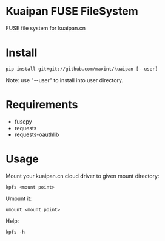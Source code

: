 # Kuaipan FUSE FileSystem

FUSE file system for kuaipan.cn


# Install

```
pip install git+git://github.com/maxint/kuaipan [--user]
```
Note: use "--user" to install into user directory.


# Requirements

- fusepy
- requests
- requests-oauthlib


# Usage

Mount your kuaipan.cn cloud driver to given mount directory:
```
kpfs <mount point>
```

Umount it:
```
umount <mount point>
```

Help:
```
kpfs -h
```